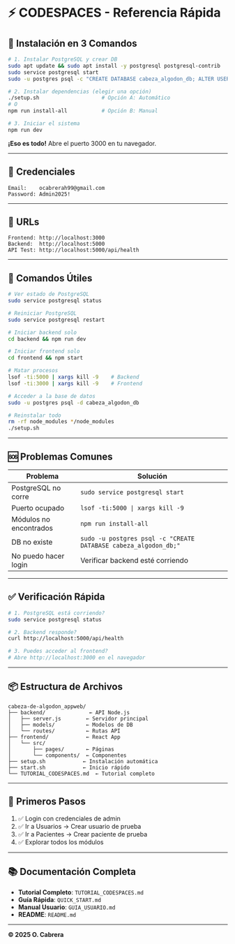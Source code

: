 # ⚡ CODESPACES - Referencia Rápida

## 🚀 Instalación en 3 Comandos

```bash
# 1. Instalar PostgreSQL y crear DB
sudo apt update && sudo apt install -y postgresql postgresql-contrib
sudo service postgresql start
sudo -u postgres psql -c "CREATE DATABASE cabeza_algodon_db; ALTER USER postgres PASSWORD 'postgres';"

# 2. Instalar dependencias (elegir una opción)
./setup.sh                    # Opción A: Automático
# O
npm run install-all           # Opción B: Manual

# 3. Iniciar el sistema
npm run dev
```

**¡Eso es todo!** Abre el puerto 3000 en tu navegador.

---

## 🔑 Credenciales

```
Email:    ocabrerah99@gmail.com
Password: Admin2025!
```

---

## 📍 URLs

```
Frontend: http://localhost:3000
Backend:  http://localhost:5000
API Test: http://localhost:5000/api/health
```

---

## 🔧 Comandos Útiles

```bash
# Ver estado de PostgreSQL
sudo service postgresql status

# Reiniciar PostgreSQL
sudo service postgresql restart

# Iniciar backend solo
cd backend && npm run dev

# Iniciar frontend solo
cd frontend && npm start

# Matar procesos
lsof -ti:5000 | xargs kill -9    # Backend
lsof -ti:3000 | xargs kill -9    # Frontend

# Acceder a la base de datos
sudo -u postgres psql -d cabeza_algodon_db

# Reinstalar todo
rm -rf node_modules */node_modules
./setup.sh
```

---

## 🆘 Problemas Comunes

| Problema | Solución |
|----------|----------|
| PostgreSQL no corre | `sudo service postgresql start` |
| Puerto ocupado | `lsof -ti:5000 \| xargs kill -9` |
| Módulos no encontrados | `npm run install-all` |
| DB no existe | `sudo -u postgres psql -c "CREATE DATABASE cabeza_algodon_db;"` |
| No puedo hacer login | Verificar backend esté corriendo |

---

## ✅ Verificación Rápida

```bash
# 1. PostgreSQL está corriendo?
sudo service postgresql status

# 2. Backend responde?
curl http://localhost:5000/api/health

# 3. Puedes acceder al frontend?
# Abre http://localhost:3000 en el navegador
```

---

## 📦 Estructura de Archivos

```
cabeza-de-algodon_appweb/
├── backend/              ← API Node.js
│   ├── server.js        ← Servidor principal
│   ├── models/          ← Modelos de DB
│   └── routes/          ← Rutas API
├── frontend/            ← React App
│   └── src/
│       ├── pages/       ← Páginas
│       └── components/  ← Componentes
├── setup.sh            ← Instalación automática
├── start.sh            ← Inicio rápido
└── TUTORIAL_CODESPACES.md  ← Tutorial completo
```

---

## 🎯 Primeros Pasos

1. ✅ Login con credenciales de admin
2. ✅ Ir a Usuarios → Crear usuario de prueba
3. ✅ Ir a Pacientes → Crear paciente de prueba
4. ✅ Explorar todos los módulos

---

## 📚 Documentación Completa

- **Tutorial Completo**: `TUTORIAL_CODESPACES.md`
- **Guía Rápida**: `QUICK_START.md`
- **Manual Usuario**: `GUIA_USUARIO.md`
- **README**: `README.md`

---

**© 2025 O. Cabrera**

